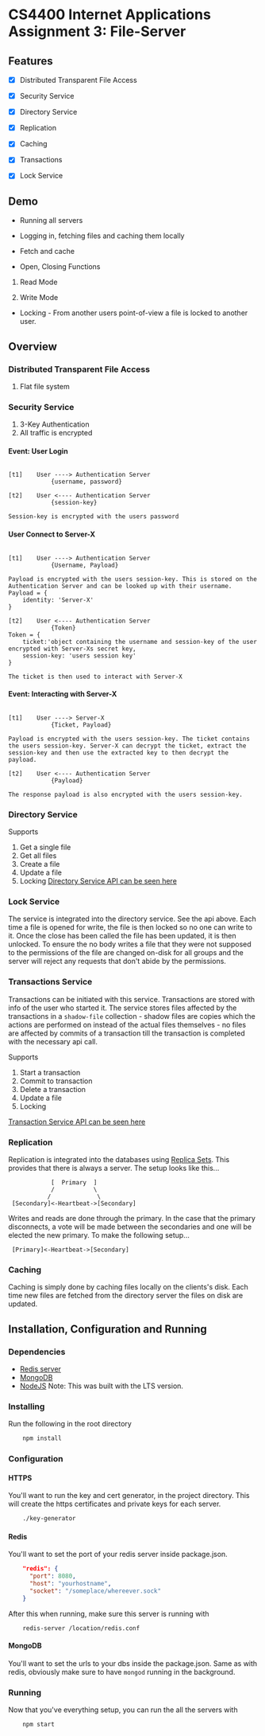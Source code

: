 # CS4400 Internet Applications Assignment 3: File-Server

## Features
- [x] Distributed Transparent File Access
- [x] Security Service
- [x] Directory Service
- [x] Replication
- [x] Caching
- [x] Transactions
- [x] Lock Service


## Demo
* Running all servers
[]()

* Logging in, fetching files and caching them locally
[]()

* Fetch and cache
[]()

* Open, Closing Functions
1. Read Mode
[]()

2. Write Mode
[]()

* Locking - From another users point-of-view a file is locked to another user.

## Overview
### Distributed Transparent File Access
1. Flat file system


### Security Service
1. 3-Key Authentication
2. All traffic is encrypted

#### Event: User Login
```

[t1]	User ----> Authentication Server
			{username, password} 

[t2]	User <---- Authentication Server
			{session-key} 

Session-key is encrypted with the users password
```

#### User Connect to Server-X
```

[t1]	User ----> Authentication Server
			{Username, Payload} 

Payload is encrypted with the users session-key. This is stored on the Authentication Server and can be looked up with their username.
Payload = {
	identity: 'Server-X'
}

[t2]	User <---- Authentication Server
			{Token}
Token = {
	ticket:'object containing the username and session-key of the user encrypted with Server-Xs secret key,
	session-key: 'users session key'
}

The ticket is then used to interact with Server-X

```

#### Event: Interacting with Server-X
```

[t1]	User ----> Server-X
			{Ticket, Payload} 

Payload is encrypted with the users session-key. The ticket contains the users session-key. Server-X can decrypt the ticket, extract the session-key and then use the extracted key to then decrypt the payload.

[t2]	User <---- Authentication Server
			{Payload}

The response payload is also encrypted with the users session-key.

```

### Directory Service
Supports
1. Get a single file
2. Get all files
3. Create a file
4. Update a file
5. Locking
[Directory Service API can be seen here](http://google.com)

### Lock Service
The service is integrated into the directory service. See the api above.
Each time a file is opened for write, the file is then locked so no one can write to it. Once the close has been called the file has been updated, it is then unlocked. To ensure the no body writes a file that they were not supposed to the permissions of the file are changed on-disk for all groups and the server will reject any requests that don't abide by the permissions.

### Transactions Service
Transactions can be initiated with this service. Transactions are stored with info of the user who started it. The service stores files affected by the transactions in a `shadow-file` collection - shadow files are copies which the actions are performed on instead of the actual files themselves - no files are affected by commits of a transaction till the transaction is completed with the necessary api call.

Supports
1. Start a transaction
2. Commit to transaction
3. Delete a transaction
4. Update a file
5. Locking

[Transaction Service API can be seen here](http://google.com)

### Replication
Replication is integrated into the databases using [Replica Sets](https://docs.mongodb.com/manual/replication/). This provides that there is always a server.
The setup looks like this...
```
			[  Primary	]
	 	  	/			\		
		   /             \
 [Secondary]<-Heartbeat->[Secondary]
```

Writes and reads are done through the primary.
In the case that the primary disconnects, a vote will be made between the secondaries and one will be elected the new primary. To make the following setup...
```
 [Primary]<-Heartbeat->[Secondary]
```

### Caching
Caching is simply done by caching files locally on the clients's disk. 
Each time new files are fetched from the directory server the files on disk are updated.

## Installation, Configuration and Running
### Dependencies
* [Redis server](https://redis.io)
* [MongoDB](https://www.mongodb.com)
* [NodeJS](https://nodejs.org/en/download/) Note: This was built with the LTS version.

### Installing
Run the following in the root directory
```bash
	npm install
```

### Configuration
#### HTTPS
You'll want to run the key and cert generator, in the project directory. This will create the https certificates and private keys for each server.
```bash
	./key-generator
```

#### Redis
You'll want to set the port of your redis server inside package.json.
```json
    "redis": {
      "port": 8080,
      "host": "yourhostname",
      "socket": "/someplace/whereever.sock"
    }
```

After this when running, make sure this server is running with
```
	redis-server /location/redis.conf
```
#### MongoDB
You'll want to set the urls to your dbs inside the package.json. 
Same as with redis, obviously make sure to have `mongod` running in the background.

### Running
Now that you've everything setup, you can run the all the servers with
```
	npm start
```